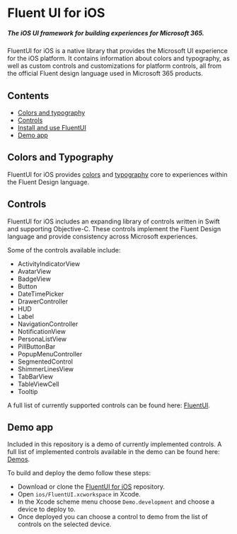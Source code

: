 # Fluent UI for iOS

##### The iOS UI framework for building experiences for Microsoft 365.

FluentUI for iOS is a native library that provides the Microsoft UI experience for the iOS platform. It contains information about colors and typography, as well as custom controls and customizations for platform controls, all from the official Fluent design language used in Microsoft 365 products.

## Contents

- [Colors and typography](#colors-and-typography)
- [Controls](#controls)
- [Install and use FluentUI](#install-and-use-fluentui)
- [Demo app](#demo-app)

## Colors and Typography

FluentUI for iOS provides [colors](FluentUI/Core/Colors.swift) and [typography](FluentUI/Core/Fonts.swift) core to experiences within the Fluent Design language.

## Controls

FluentUI for iOS includes an expanding library of controls written in Swift and supporting Objective-C. These controls implement the Fluent Design language and provide consistency across Microsoft experiences.

Some of the controls available include:
- ActivityIndicatorView
- AvatarView
- BadgeView
- Button
- DateTimePicker
- DrawerController
- HUD
- Label
- NavigationController
- NotificationView
- PersonaListView
- PillButtonBar
- PopupMenuController
- SegmentedControl
- ShimmerLinesView
- TabBarView
- TableViewCell
- Tooltip

A full list of currently supported controls can be found here: [FluentUI](FluentUI).

## Demo app

Included in this repository is a demo of currently implemented controls. A full list of implemented controls available in the demo can be found here:  [Demos](FluentUI.Demo/FluentUI.Demo/Demos).

To build and deploy the demo follow these steps:
- Download or clone the [FluentUI for iOS](https://github.com/microsoft/fluentui-apple) repository.
- Open `ios/FluentUI.xcworkspace` in Xcode.
- In the Xcode scheme menu choose `Demo.development` and choose a device to deploy to.
- Once deployed you can choose a control to demo from the list of controls on the selected device.
